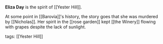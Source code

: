 **Eliza Day** is the spirit of [[Yester Hill]].

At some point in [[Barovia]]'s history, the story goes that she was murdered by [[Nicholas]]. Her spirit in the [[rose garden]] kept [[the Winery]] flowing with grapes despite the lack of sunlight.

tags: [[Yester Hill]]